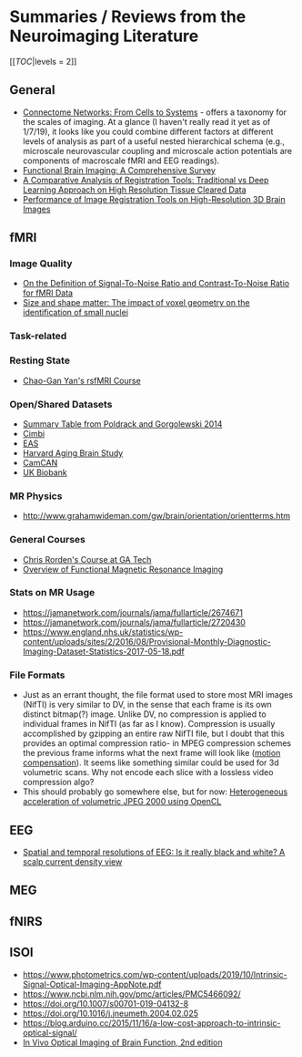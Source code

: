 Summaries / Reviews from the Neuroimaging Literature
====================================================

[[_TOC_|levels = 2]]

General
-------

-   [Connectome Networks: From Cells to Systems](https://www.ncbi.nlm.nih.gov/books/NBK435773/) - offers a taxonomy for the scales of imaging. At a glance (I haven't really read it yet as of 1/7/19), it looks like you could combine different factors at different levels of analysis as part of a useful nested hierarchical schema (e.g., microscale neurovascular coupling and microscale action potentials are components of macroscale fMRI and EEG readings).
-   [Functional Brain Imaging: A Comprehensive Survey](https://arxiv.org/pdf/1602.02225.pdf)
-   [A Comparative Analysis of Registration Tools: Traditional vs Deep Learning Approach on High Resolution Tissue Cleared Data](https://arxiv.org/pdf/1810.08315.pdf)
-   [Performance of Image Registration Tools on High-Resolution 3D Brain Images](https://arxiv.org/pdf/1807.04917.pdf)

fMRI
----

### Image Quality

-   [On the Definition of Signal-To-Noise Ratio and Contrast-To-Noise Ratio for fMRI Data](http://journals.plos.org/plosone/article?id=10.1371/journal.pone.0077089)
-   [Size and shape matter: The impact of voxel geometry on the identification of small nuclei](https://journals.plos.org/plosone/article?id=10.1371/journal.pone.0215382)

### Task-related

### Resting State

-   [Chao-Gan Yan's rsfMRI Course](http://rfmri.org/Course)

### Open/Shared Datasets

-   [Summary Table from Poldrack and Gorgolewski 2014](http://www.nature.com/neuro/journal/v17/n11/fig_tab/nn.3818_T1.html)
-   [Cimbi](http://www.sciencedirect.com/science/article/pii/S1053811915003158)
-   [EAS](http://www.einstein.yu.edu/departments/neurology/clinical-research-program/eas/data-sharing.aspx)
-   [Harvard Aging Brain Study](http://nmr.mgh.harvard.edu/lab/harvardagingbrain)
-   [CamCAN](https://camcan-archive.mrc-cbu.cam.ac.uk/dataaccess/)
-   [UK Biobank](http://www.ukbiobank.ac.uk/imaging-data/)

### MR Physics

-   <http://www.grahamwideman.com/gw/brain/orientation/orientterms.htm>

### General Courses

-   [Chris Rorden's Course at GA Tech](https://web.archive.org/web/20110816023612/http://www.cabiatl.com/CABI/resources/Course/)
-   [Overview of Functional Magnetic Resonance Imaging](https://www.ncbi.nlm.nih.gov/pmc/articles/PMC3073717/)

### Stats on MR Usage

-   <https://jamanetwork.com/journals/jama/fullarticle/2674671>
-   <https://jamanetwork.com/journals/jama/fullarticle/2720430>
-   <https://www.england.nhs.uk/statistics/wp-content/uploads/sites/2/2016/08/Provisional-Monthly-Diagnostic-Imaging-Dataset-Statistics-2017-05-18.pdf>

### File Formats

-   Just as an errant thought, the file format used to store most MRI images (NifTI) is very similar to DV, in the sense that each frame is its own distinct bitmap(?) image. Unlike DV, no compression is applied to individual frames in NifTI (as far as I know). Compression is usually accomplished by gzipping an entire raw NifTI file, but I doubt that this provides an optimal compression ratio- in MPEG compression schemes the previous frame informs what the next frame will look like ([motion compensation](https://en.wikipedia.org/wiki/Motion_compensation)). It seems like something similar could be used for 3d volumetric scans. Why not encode each slice with a lossless video compression algo?
-   This should probably go somewhere else, but for now: [Heterogeneous acceleration of volumetric JPEG 2000 using OpenCL](https://journals.sagepub.com/doi/full/10.1177/1094342016646438)

EEG
---

-   [Spatial and temporal resolutions of EEG: Is it really black and white? A scalp current density view](https://www.ncbi.nlm.nih.gov/pmc/articles/PMC4548479)

MEG
---

fNIRS
-----

ISOI
----

-   <https://www.photometrics.com/wp-content/uploads/2019/10/Intrinsic-Signal-Optical-Imaging-AppNote.pdf>
-   <https://www.ncbi.nlm.nih.gov/pmc/articles/PMC5466092/>
-   <https://doi.org/10.1007/s00701-019-04132-8>
-   <https://doi.org/10.1016/j.jneumeth.2004.02.025>
-   <https://blog.arduino.cc/2015/11/16/a-low-cost-approach-to-intrinsic-optical-signal/>
-   [In Vivo Optical Imaging of Brain Function, 2nd edition](https://www.ncbi.nlm.nih.gov/books/NBK20234/)

